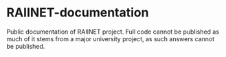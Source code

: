 # RAIINET-documentation
Public documentation of RAIINET project. Full code cannot be published as much of it stems from a major university project, as such answers cannot be published.
